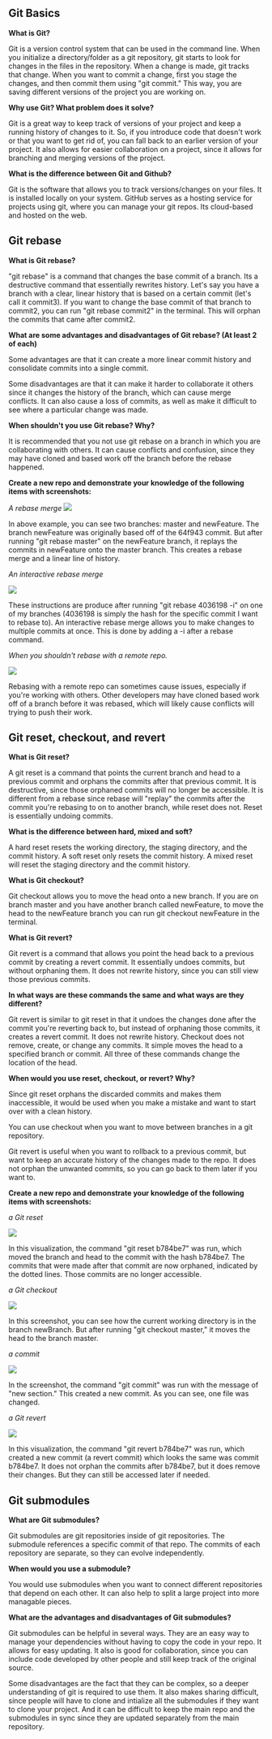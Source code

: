 ## Git Basics

**What is Git?**

Git is a version control system that can be used in the command line. When you initialize a directory/folder as a git repository, git starts to look for changes in the files in the repository. When a change is made, git tracks that change. When you want to commit a change, first you stage the changes, and then commit them using "git commit." This way, you are saving different versions of the project you are working on.

**Why use Git? What problem does it solve?**

Git is a great way to keep track of versions of your project and keep a running history of changes to it. So, if you introduce code that doesn't work or that you want to get rid of, you can fall back to an earlier version of your project. It also allows for easier collaboration on a project, since it allows for branching and merging versions of the project.

**What is the difference between Git and Github?**

Git is the software that allows you to track versions/changes on your files. It is installed locally on your system. GitHub serves as a hosting service for projects using git, where you can manage your git repos. Its cloud-based and hosted on the web. 

## Git rebase

**What is Git rebase?**

"git rebase" is a command that changes the base commit of a branch. Its a destructive command that essentially rewrites history. Let's say you have a branch with a clear, linear history that is based on a certain commit (let's call it commit3). If you want to change the base commit of that branch to commit2, you can run "git rebase commit2" in the terminal. This will orphan the commits that came after commit2. 

**What are some advantages and disadvantages of Git rebase? (At least 2 of each)**

Some advantages are that it can create a more linear commit history and consolidate commits into a single commit. 

Some disadvantages are that it can make it harder to collaborate it others since it changes the history of the branch, which can cause merge conflicts. It can also cause a loss of commits, as well as make it difficult to see where a particular change was made.

**When shouldn't you use Git rebase? Why?**

It is recommended that you not use git rebase on a branch in which you are collaborating with others. It can cause conflicts and confusion, since they may have cloned and based work off the branch before the rebase happened.

**Create a new repo and demonstrate your knowledge of the following items with screenshots:**

*A rebase merge*
![](rebase_merge.png)

In above example, you can see two branches: master and newFeature. The branch newFeature was originally based off of the 64f943 commit. But after running "git rebase master" on the newFeature branch, it replays the commits in newFeature onto the master branch. This creates a rebase merge and a linear line of history.

*An interactive rebase merge*

![](git_rebase_interactive.png)

These instructions are produce after running "git rebase 4036198 -i" on one of my branches (4036198 is simply the hash for the specific commit I want to rebase to). An interactive rebase merge allows you to make changes to multiple commits at once. This is done by adding a -i after a rebase command. 

*When you shouldn't rebase with a remote repo.*

![](remote_repo.png)

Rebasing with a remote repo can sometimes cause issues, especially if you're working with others. Other developers may have cloned based work off of a branch before it was rebased, which will likely cause conflicts will trying to push their work.


## Git reset, checkout, and revert

**What is Git reset?**

A git reset is a command that points the current branch and head to a previous commit and orphans the commits after that previous commit. It is destructive, since those orphaned commits will no longer be accessible. It is different from a rebase since rebase will "replay" the commits after the commit you're rebasing to on to another branch, while reset does not. Reset is essentially undoing commits.

**What is the difference between hard, mixed and soft?**

A hard reset resets the working directory, the staging directory, and the commit history. A soft reset only resets the commit history. A mixed reset will reset the staging directory and the commit history.

**What is Git checkout?**

Git checkout allows you to move the head onto a new branch. If you are on branch master and you have another branch called newFeature, to move the head to the newFeature branch you can run git checkout newFeature in the terminal. 

**What is Git revert?**

Git revert is a command that allows you point the head back to a previous commit by creating a revert commit. It essentially undoes commits, but without orphaning them. It does not rewrite history, since you can still view those previous commits.

**In what ways are these commands the same and what ways are they different?**

Git revert is similar to git reset in that it undoes the changes done after the commit you're reverting back to, but instead of orphaning those commits, it creates a revert commit. It does not rewrite history. Checkout does not remove, create, or change any commits. It simple moves the head to a specified branch or commit. All three of these commands change the location of the head.

**When would you use reset, checkout, or revert? Why?**

Since git reset orphans the discarded commits and makes them inaccessible, it would be used when you make a mistake and want to start over with a clean history. 

You can use checkout when you want to move between branches in a git repository.

Git revert is useful when you want to rollback to a previous commit, but want to keep an accurate history of the changes made to the repo. It does not orphan the unwanted commits, so you can go back to them later if you want to. 

**Create a new repo and demonstrate your knowledge of the following items with screenshots:**

*a Git reset*

![](git_reset.png)

In this visualization, the command "git reset b784be7" was run, which moved the branch and head to the commit with the hash b784be7. The commits that were made after that commit are now orphaned, indicated by the dotted lines. Those commits are no longer accessible.

*a Git checkout*

![](git_checkout.png)

In this screenshot, you can see how the current working directory is in the branch newBranch. But after running "git checkout master," it moves the head to the branch master.

*a commit*

![](git_commit.png)

In the screenshot, the command "git commit" was run with the message of "new section." This created a new commit. As you can see, one file was changed. 

*a Git revert*

![](git_revert.png)

In this visualization, the command "git revert b784be7" was run, which created a new commit (a revert commit) which looks the same was commit b784be7. It does not orphan the commits after b784be7, but it does remove their changes. But they can still be accessed later if needed. 


## Git submodules

**What are Git submodules?**

Git submodules are git repositories inside of git repositories. The submodule references a specific commit of that repo. The commits of each repository are separate, so they can evolve independently. 

**When would you use a submodule?**

You would use submodules when you want to connect different repositories that depend on each other. It can also help to split a large project into more managable pieces. 

**What are the advantages and disadvantages of Git submodules?**

Git submodules can be helpful in several ways. They are an easy way to manage your dependencies without having to copy the code in your repo. It allows for easy updating. It also is good for collaboration, since you can include code developed by other people and still keep track of the original source. 

Some disadvantages are the fact that they can be complex, so a deeper understanding of git is required to use them. It also makes sharing difficult, since people will have to clone and intialize all the submodules if they want to clone your project. And it can be difficult to keep the main repo and the submodules in sync since they are updated separately from the main repository.
